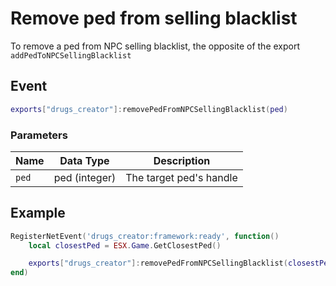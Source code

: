 # Remove ped from selling blacklist

To remove a ped from NPC selling blacklist, the opposite of the export `addPedToNPCSellingBlacklist`

## Event

```lua
exports["drugs_creator"]:removePedFromNPCSellingBlacklist(ped)
```

### Parameters

| Name  | Data Type     | Description             |
| ----- | ------------- | ----------------------- |
| `ped` | ped (integer) | The target ped's handle |

## Example

```lua
RegisterNetEvent('drugs_creator:framework:ready', function()
    local closestPed = ESX.Game.GetClosestPed()

    exports["drugs_creator"]:removePedFromNPCSellingBlacklist(closestPed)
end)
```
